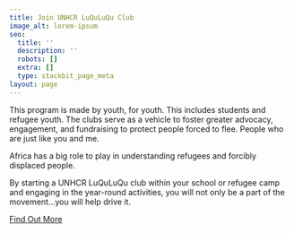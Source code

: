```yaml
---
title: Join UNHCR LuQuLuQu Club
image_alt: lorem-ipsum
seo:
  title: ''
  description: ''
  robots: []
  extra: []
  type: stackbit_page_meta
layout: page
---
```

This program is made by youth, for youth. This includes students and refugee youth. The clubs serve as a vehicle to foster greater advocacy, engagement, and fundraising to protect people forced to flee. People who are just like you and me.

Africa has a big role to play in understanding refugees and forcibly displaced people.

By starting a UNHCR LuQuLuQu club within your school or refugee camp and engaging in the year-round activities, you will not only be a part of the movement…you will help drive it.


[Find Out More](https://luquluqu.org/article/unhcr-luquluqu-club)
